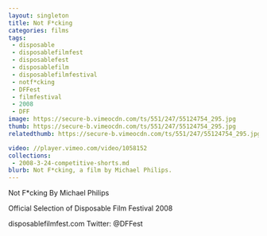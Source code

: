 ```yaml
---
layout: singleton
title: Not F*cking
categories: films
tags:
 - disposable
 - disposablefilmfest
 - disposablefest
 - disposablefilm
 - disposablefilmfestival
 - notf*cking
 - DFFest
 - filmfestival
 - 2008
 - DFF
image: https://secure-b.vimeocdn.com/ts/551/247/55124754_295.jpg
thumb: https://secure-b.vimeocdn.com/ts/551/247/55124754_295.jpg
relatedthumb: https://secure-b.vimeocdn.com/ts/551/247/55124754_295.jpg

video: //player.vimeo.com/video/1058152
collections:
 - 2008-3-24-competitive-shorts.md
blurb: Not F*cking, a film by Michael Philips.
---
```


Not F\*cking
By Michael Philips

Official Selection of Disposable Film Festival 2008

disposablefilmfest.com
Twitter: @DFFest